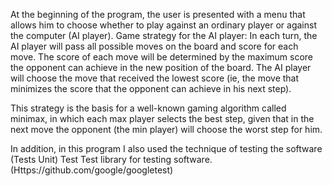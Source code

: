 At the beginning of the program, the user is presented with a menu that allows him to choose whether to play against an ordinary player or against the computer (AI player).
Game strategy for the AI ​​player:
In each turn, the AI ​​player will pass all possible moves on the board and score for each move. The score of each move will be determined by the maximum score the opponent can achieve in the new position of the board. The AI ​​player will choose the move that received the lowest score (ie, the move that minimizes the score that the opponent can achieve in his next step).

This strategy is the basis for a well-known gaming algorithm called minimax, in which each max player selects the best step, given that in the next move the opponent (the min player) will choose the worst step for him.

In addition, in this program I also used the technique of testing the software (Tests Unit)
Test Test library for testing software. (Https://github.com/google/googletest)
